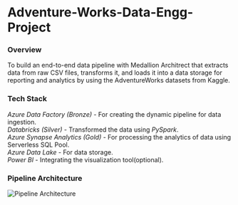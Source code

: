 # Adventure-Works-Data-Engg-Project
### Overview<br>
To build an end-to-end data pipeline with Medallion Architrect that extracts data from raw CSV files, transforms it, and loads it into a data storage for reporting and analytics by using the AdventureWorks datasets from Kaggle.

### Tech Stack<br>
<i>Azure Data Factory (Bronze)</i> - For creating the dynamic pipeline for data ingestion. <br>
<i>Databricks (Silver)</i> - Transformed the data using <i>PySpark</i>. <br>
<i>Azure Synapse Analytics (Gold)</i> - For processing the analytics of data using Serverless SQL Pool. <br>
<i>Azure Data Lake</i> - For data storage. <br>
<i>Power BI</i> - Integrating the visualization tool(optional). <br>

### Pipeline Architecture <br>
![Pipeline Architecture]([images/pipeline-architecture.png](https://media.licdn.com/dms/image/v2/D5622AQF-yuVMPrWBqA/feedshare-shrink_800/B56ZP6MeWUGQAk-/0/1735069395339?e=2147483647&v=beta&t=ng0tS8r5jxEqZ3nTc3Hl3gNAVCpu0_2FHNtSM585O2U))
